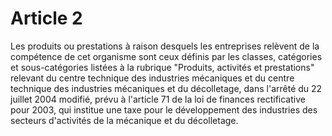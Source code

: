 # Article 2

Les produits ou prestations à raison desquels les entreprises relèvent de la compétence de cet organisme sont ceux définis par les classes, catégories et sous-catégories listées à la rubrique "Produits, activités et prestations" relevant du centre technique des industries mécaniques et du centre technique des industries mécaniques et du décolletage, dans l'arrêté du 22 juillet 2004 modifié, prévu à l'article 71 de la loi de finances rectificative pour 2003, qui institue une taxe pour le développement des industries des secteurs d'activités de la mécanique et du décolletage.
